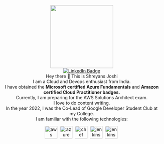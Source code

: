 <div id="header" align="center">
  <img src="https://i.pinimg.com/originals/34/fb/b9/34fbb9aa7bfeb8df98412067d64c2029.gif" width="200"/>

</div>
<div id="badges" align="center">
  <a href="https://www.linkedin.com/in/shreyans-joshi-0807a7211/">
    <img src="https://img.shields.io/badge/LinkedIn-blue?style=for-the-badge&logo=linkedin&logoColor=white" alt="LinkedIn Badge"/>
  </a>

</div>
<div align="center">Hey there 👋
This is Shreyans Joshi</br>
I am a Cloud and Devops enthusiast from India.</br>
I have obtained the <strong>Microsoft certified Azure Fundamentals</strong> and <strong>Amazon certified Cloud Practitioner badges.</strong></br>
Currently, I am preparing for the AWS Solutions Architect exam.</br>
I love to do content writing.</br> 
In the year 2022, I was the Co-Lead of Google Developer Student Club at my College.</br>
I am familiar with the following technologies:

  <img src="https://a0.awsstatic.com/libra-css/images/logos/aws_logo_smile_1200x630.png" title="aws" width="40" height="40"/>&nbsp;
  <img src="https://th.bing.com/th/id/OIP.YKENnQoVLxdj5twTXB0hCQHaHa?w=203&h=203&c=7&r=0&o=5&dpr=1.3&pid=1.7" title="azure" width="40" height="40" />&nbsp;
  <img src="https://th.bing.com/th/id/OIP.503qr0zfvKj8gpv30NLoiQAAAA?w=211&h=180&c=7&r=0&o=5&dpr=1.3&pid=1.7" title="chef" width="40" height="40" />&nbsp;
  <img src="https://th.bing.com/th/id/OIP.I-wbb2aw9q-zzukchMvSVgAAAA?w=189&h=159&c=7&r=0&o=5&dpr=1.3&pid=1.7" title="jenkins" width="40" height="40" />&nbsp;
  <img src="https://th.bing.com/th/id/OIP.C8WVdizzhz9IXEUyic8iOQHaJ4?w=134&h=180&c=7&r=0&o=5&dpr=1.3&pid=1.7" title="jenkins" width="40" height="40" />&nbsp;
  
</div>
<!--
**joshishreyans/joshishreyans** is a ✨ _special_ ✨ repository because its `README.md` (this file) appears on your GitHub profile.

Here are some ideas to get you started:

- 🔭 I’m currently working on ...
- 🌱 I’m currently learning ...
- 👯 I’m looking to collaborate on ...
- 🤔 I’m looking for help with ...
- 💬 Ask me about ...
- 📫 How to reach me: ...
- 😄 Pronouns: ...
- ⚡ Fun fact: ...
-->
